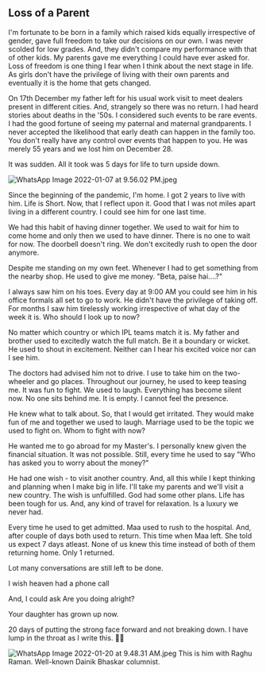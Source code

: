 ## Loss of a Parent

I'm fortunate to be born in a family which raised kids equally irrespective of gender, gave full freedom to take our decisions on our own. I was never scolded for low grades. And, they didn't compare my performance with that of other kids. My parents gave me everything I could have ever asked for. Loss of freedom is one thing I fear when I think about the next stage in life. As girls don't have the privilege of living with their own parents and eventually it is the home that gets changed. 

On 17th December my father left for his usual work visit to meet dealers present in different cities. And, strangely so there was no return. I had heard stories about deaths in the '50s. I considered such events to be rare events. I had the good fortune of seeing my paternal and maternal grandparents. I never accepted the likelihood that early death can happen in the family too. You don't really have any control over events that happen to you. He was merely 55 years and we lost him on December 28.

It was sudden. All it took was 5 days for life to turn upside down.

 

![WhatsApp Image 2022-01-07 at 9.56.02 PM.jpeg](https://cdn.hashnode.com/res/hashnode/image/upload/v1642648927958/LflFz_-Ko.jpeg)

Since the beginning of the pandemic, I'm home. I got 2 years to live with him. Life is Short.  Now, that I reflect upon it. Good that I was not miles apart living in a different country. I could see him for one last time.

We had this habit of having dinner together. We used to wait for him to come home and only then we used to have dinner. There is no one to wait for now. The doorbell doesn't ring. We don't excitedly rush to open the door anymore.

Despite me standing on my own feet. Whenever I had to get something from the nearby shop. He used to give me money. "Beta, paise hai....?"

I always saw him on his toes. Every day at 9:00 AM you could see him in his office formals all set to go to work. He didn't have the privilege of taking off. For months I saw him tirelessly working irrespective of what day of the week it is. Who should I look up to now?

No matter which country or which IPL teams match it is. My father and brother used to excitedly watch the full match. Be it a boundary or wicket. He used to shout in excitement. Neither can I hear his excited voice nor can I see him. 

The doctors had advised him not to drive. I use to take him on the two-wheeler and go places. Throughout our journey, he used to keep teasing me. It was fun to fight. We used to laugh. Everything has become silent now. No one sits behind me. It is empty. I cannot feel the presence.

He knew what to talk about. So, that I would get irritated. They would make fun of me and together we used to laugh. Marriage used to be the topic we used to fight on. Whom to fight with now?

He wanted me to go abroad for my Master's. I personally knew given the financial situation. It was not possible. Still, every time he used to say "Who has asked you to worry about the money?"

He had one wish - to visit another country. And, all this while I kept thinking and planning when I make big in life. I'll take my parents and we'll visit a new country.  The wish is unfulfilled. God had some other plans. Life has been tough for us. And, any kind of travel for relaxation. Is a luxury we never had.

Every time he used to get admitted. Maa used to rush to the hospital. And, after couple of days both used to return. This time when Maa left. She told us expect 7 days atleast. None of us knew this time instead of both of them returning home. Only 1 returned.

Lot many conversations are still left to be done. 

I wish heaven had a phone call
 
And, I could ask Are you doing alright?

Your daughter has grown up now.

20 days of putting the strong face forward and not breaking down. I have lump in the throat as I write this. 🙏🏻

![WhatsApp Image 2022-01-20 at 9.48.31 AM.jpeg](https://cdn.hashnode.com/res/hashnode/image/upload/v1642652464161/NnP-Wy7gR.jpeg)
This is him with Raghu Raman. Well-known Dainik Bhaskar columnist.

